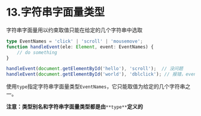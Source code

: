 # 13.字符串字面量类型

字符串字面量用以约束取值只能在给定的几个字符串中选取
```typescript
type EventNames = 'click' | 'scroll' | 'mousemove';
function handleEvent(ele: Element, event: EventNames) {
    // do something
}

handleEvent(document.getElementById('hello'), 'scroll');  // 没问题
handleEvent(document.getElementById('world'), 'dblclick'); // 报错，event 不能为 'dblclick'
```
使用`type`指定字符串字面量类型`EventNames`，它只能取值为给定的几个字符串之一。
​

**注意：类型别名和字符串字面量类型都是由**`**type**`**定义的**

